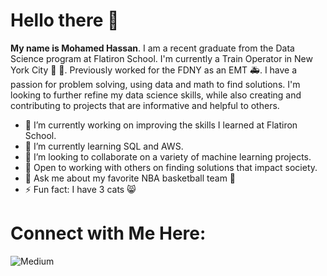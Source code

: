 # Hello there 👋

**My name is Mohamed Hassan**. I am a recent graduate from the Data Science program at Flatiron School. I'm currently a Train Operator in New York City 🚆 🗽. Previously worked for the FDNY as an EMT 🚑. I have a passion for problem solving, using data and math to find solutions. I'm looking to further refine my data science skills, while also creating and contributing to projects that are informative and helpful to others.



- 🔭 I’m currently working on improving the skills I learned at Flatiron School.
- 🌱 I’m currently learning SQL and AWS.
- 👀 I’m looking to collaborate on a variety of machine learning projects.
- 👐 Open to working with others on finding solutions that impact society. 
- 💬 Ask me about my favorite NBA basketball team 🏀
- ⚡ Fun fact: I have 3 cats 😸

# Connect with Me Here:

![Medium](https://img.shields.io/badge/Medium-12100E?style=for-the-badge&logo=medium&logoColor=white)
